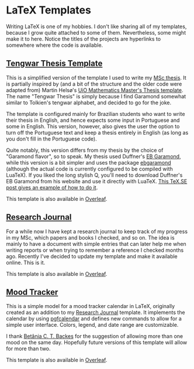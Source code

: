 # LaTeX Templates

Writing LaTeX is one of my hobbies. I don't like sharing all of my templates, because I grow quite attached to some of them. Nevertheless, some might make it to here. Notice the titles of the projects are hyperlinks to somewhere where the code is available. 

## [Tengwar Thesis Template](https://github.com/alves-nickolas/Tengwar-Thesis-Template-)

This is a simplified version of the template I used to write my [MSc thesis](https://arxiv.org/abs/2305.17453). It is partially inspired by (and a bit of the structure and the older code were adapted from) Martin Helsø's [UiO Mathematics Master's Thesis template](https://www.overleaf.com/latex/templates/uio-mathematics-masters-thesis/dhbqpjyhjmgd). The name "Tengwar Thesis" is simply because I find Garamond somewhat similar to Tolkien's tengwar alphabet, and decided to go for the joke.

The template is configured mainly for Brazilian students who want to write their thesis in English, and hence expects some input in Portuguese and some in English. This version, however, also gives the user the option to turn off the Portuguese text and keep a thesis entirely in English (as long as you don't fill in the Portuguese code).

Quite notably, this version differs from my thesis by the choice of "Garamond flavor", so to speak. My thesis used Duffner's [EB Garamond](http://www.georgduffner.at/ebgaramond/), while this version is a bit simpler and uses the package [ebgaramond](https://ctan.org/pkg/ebgaramond) (although the actual code is currently configured to be compiled with LuaTeX). If you liked the long stylish Q, you'll need to download Duffner's EB Garamond from his website and use it directly with LuaTeX. [This TeX.SE post gives an example of how to do it](https://tex.stackexchange.com/q/114223/144146).

This template is also available in [Overleaf](https://www.overleaf.com/latex/templates/tengwar-thesis-template/xpkdstnvfsgg).

## [Research Journal](https://github.com/alves-nickolas/Research-Journal-Template)

For a while now I have kept a research journal to keep track of my progress in my MSc, which papers and books I checked, and so on. The idea is mainly to have a document with simple entries that can later help me when writing reports or when trying to remember a reference I checked months ago. Recently I've decided to update my template and make it available online. This is it.

This template is also available in [Overleaf](https://www.overleaf.com/latex/templates/research-journal-template/hkbkxvmtzhzq).

## [Mood Tracker](https://github.com/alves-nickolas/Mood-Tracker-Template)

This is a simple model for a mood tracker calendar in LaTeX, originally created as an addition to my [Research Journal](https://github.com/alves-nickolas/Research-Journal-Template) template. It implements the calendar by using [pgfcalendar](https://www.ctan.org/pkg/pgf) and defines new commands to allow for a simple user interface. Colors, legend, and date range are customizable.

I thank [Betânia C. T. Backes](https://github.com/b-backes) for the suggestion of allowing more than one mood on the same day. Hopefully future versions of this template will allow for more than two.

This template is also available in [Overleaf](https://www.overleaf.com/latex/templates/mood-tracker-template/pqsvxnstssmh).
